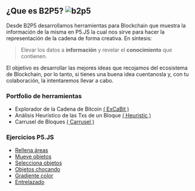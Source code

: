 ## ¿Que es B2P5?   ![b2p5](/../../../excabit/media/logo50x50.png)    


Desde B2P5 desarrollamos herramientas para Blockchain que muestra la información de la misma en P5.JS la cual nos sirve para hacer la representación de la cadena de forma creativa. En síntesis:

>Elevar los datos a **información** y revelar  el **conocimiento** que contienen.

El objetivo es desarrollar las mejores ideas que recojamos del ecosistema de Blockchain, por lo tanto, si tienes una buena idea cuentanosla y, con tu colaboración, la intentaremos llevar a cabo.

### Portfolio de herramientas

- Explorador de la Cadena de Bitcoin [( ExCaBit )](https://b2p5.github.io/excabit/)
- Análisis Heurístico de las Txs de un Bloque [( Heuristic )](https://b2p5.github.io/heuristicV2/)
- Carrusel de Bloques [( Carrusel )](https://b2p5.github.io/carruselBlockchain/)

### Ejercicios P5.JS

- [Rellena áreas](https://b2p5.github.io/clasesB2p5/Auxiliares/index_2.html)
- [Mueve objetos](https://b2p5.github.io/clasesB2p5/Auxiliares/index_3.html)
- [Selecciona objetos](https://b2p5.github.io/clasesB2p5/Auxiliares/index_4.html)
- [Objetos chocando](https://b2p5.github.io/clasesB2p5/Auxiliares/index_5.html)
- [Gradiente color](https://b2p5.github.io/clasesB2p5/Auxiliares/index_6.html)
- [Entrelazado](https://b2p5.github.io/entrelazado/)


